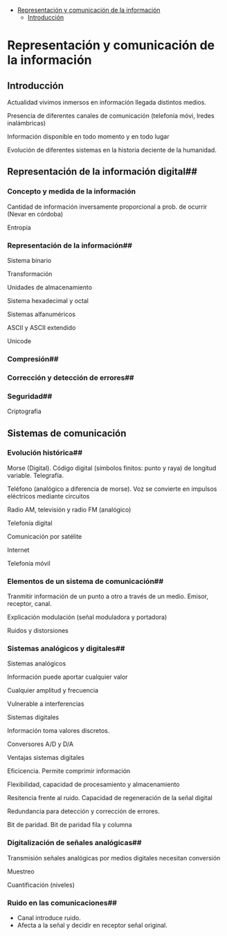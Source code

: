 
- [Representación y comunicación de la información](#representaci%C3%B3n-y-comunicaci%C3%B3n-de-la-informaci%C3%B3n)
  - [Introducción](#introducci%C3%B3n)

# Representación y comunicación de la información

## Introducción

Actualidad vivimos inmersos en información llegada distintos medios.

Presencia de diferentes canales de comunicación (telefonía móvi, lredes
inalámbricas)

Información disponible en todo momento y en todo lugar

Evolución de diferentes sistemas en la historia deciente de la
humanidad.

## Representación de la información digital## 

### Concepto y medida de la información

Cantidad de información inversamente proporcional a prob. de ocurrir
(Nevar en córdoba)

Entropía

### Representación de la información## 

Sistema binario

Transformación

Unidades de almacenamiento

Sistema hexadecimal y octal

Sistemas alfanuméricos

ASCII y ASCII extendido

Unicode

### Compresión## 

### Corrección y detección de errores## 

### Seguridad## 

Criptografia

## Sistemas de comunicación ## 

### Evolución histórica## 

Morse (Digital). Código digital (símbolos finitos: punto y raya) de
longitud variable. Telegrafía.

Teléfono (analógico a diferencia de morse). Voz se convierte en impulsos
eléctricos mediante circuitos

Radio AM, televisión y radio FM (analógico)

Telefonía digital

Comunicación por satélite

Internet

Telefonía móvil

### Elementos de un sistema de comunicación## 

Tranmitir información de un punto a otro a través de un medio. Emisor,
receptor, canal.

Explicación modulación (señal moduladora y portadora)

Ruidos y distorsiones

### Sistemas analógicos y digitales## 

Sistemas analógicos

Información puede aportar cualquier valor

Cualquier amplitud y frecuencia

Vulnerable a interferencias

Sistemas digitales

Información toma valores discretos.

Conversores A/D y D/A

Ventajas sistemas digitales

Eficicencia. Permite comprimir información

Flexibilidad, capacidad de procesamiento y almacenamiento

Resitencia frente al ruido. Capacidad de regeneración de la señal
digital

Redundancia para detección y corrección de errores.

Bit de paridad. Bit de paridad fila y columna

### Digitalización de señales analógicas## 

Transmisión señales analógicas por medios digitales necesitan conversión

Muestreo

Cuantificación (niveles)

### Ruido en las comunicaciones## 

- Canal introduce ruido. 
- Afecta a la señal y decidir en receptor señal
original.
